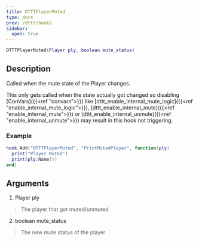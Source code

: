 ```yaml
---
title: DTTTPlayerMuted
type: docs
prev: /dttt/hooks
sidebar:
  open: true
---
```


```lua
DTTTPlayerMuted(Player ply, boolean mute_status)
```

## Description
Called when the mute state of the Player changes.

This only gets called when the state actually got changed so disabling [ConVars]({{<ref "convars">}}) like [dttt_enable_internal_mute_logic]({{<ref "enable_internal_mute_logic">}}), [dttt_enable_internal_mute]({{<ref "enable_internal_mute">}}) or [dttt_enable_internal_unmute]({{<ref "enable_internal_unmute">}}) may result in this hook not triggering.


### Example
```lua
hook.Add("DTTTPlayerMuted", "PrintMutedPlayer", function(ply)
  print("Player Muted")
  print(ply:Name())
end)
```

## Arguments

1. Player ply
> The player that got muted/unmuted

2. boolean mute_status
> The new mute status of the player